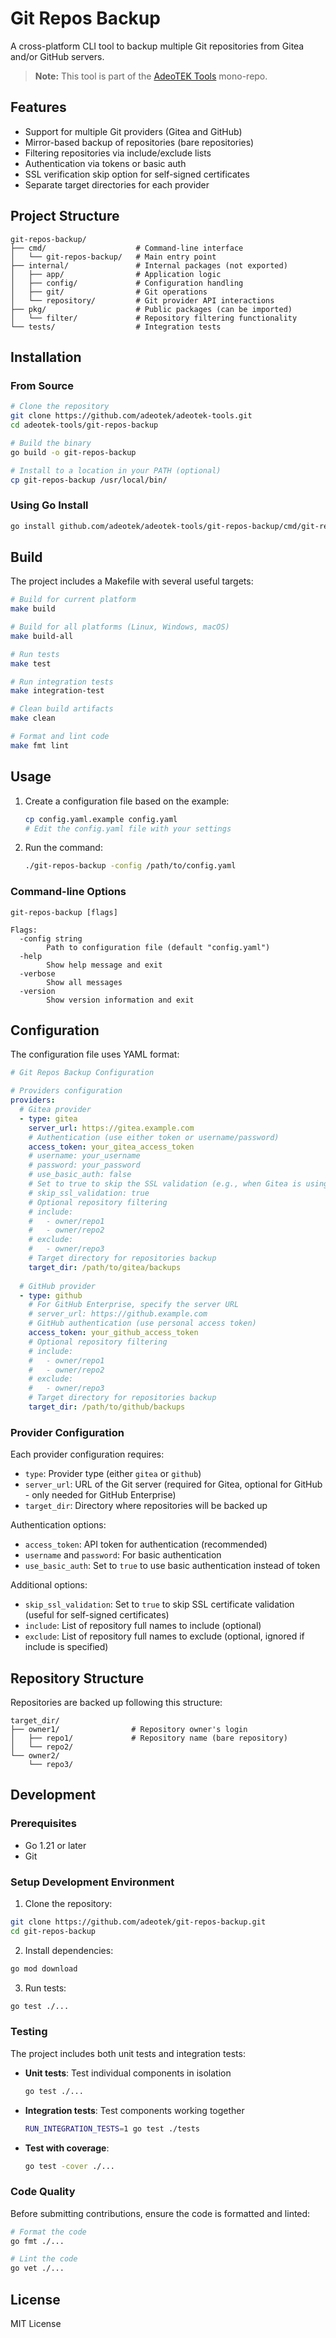 # Git Repos Backup

A cross-platform CLI tool to backup multiple Git repositories from Gitea and/or GitHub servers.

> **Note:** This tool is part of the [AdeoTEK Tools](https://github.com/adeotek/adeotek-tools) mono-repo.

## Features

- Support for multiple Git providers (Gitea and GitHub)
- Mirror-based backup of repositories (bare repositories)
- Filtering repositories via include/exclude lists
- Authentication via tokens or basic auth
- SSL verification skip option for self-signed certificates
- Separate target directories for each provider

## Project Structure

```
git-repos-backup/
├── cmd/                    # Command-line interface
│   └── git-repos-backup/   # Main entry point
├── internal/               # Internal packages (not exported)
│   ├── app/                # Application logic
│   ├── config/             # Configuration handling
│   ├── git/                # Git operations
│   └── repository/         # Git provider API interactions
├── pkg/                    # Public packages (can be imported)
│   └── filter/             # Repository filtering functionality
└── tests/                  # Integration tests
```

## Installation

### From Source

```bash
# Clone the repository
git clone https://github.com/adeotek/adeotek-tools.git
cd adeotek-tools/git-repos-backup

# Build the binary
go build -o git-repos-backup

# Install to a location in your PATH (optional)
cp git-repos-backup /usr/local/bin/
```

### Using Go Install

```bash
go install github.com/adeotek/adeotek-tools/git-repos-backup/cmd/git-repos-backup@latest
```

## Build

The project includes a Makefile with several useful targets:

```bash
# Build for current platform
make build

# Build for all platforms (Linux, Windows, macOS)
make build-all

# Run tests
make test

# Run integration tests
make integration-test

# Clean build artifacts
make clean

# Format and lint code
make fmt lint
```

## Usage

1. Create a configuration file based on the example:
   ```bash
   cp config.yaml.example config.yaml
   # Edit the config.yaml file with your settings
   ```

2. Run the command:
   ```bash
   ./git-repos-backup -config /path/to/config.yaml
   ```

### Command-line Options

```
git-repos-backup [flags]

Flags:
  -config string
        Path to configuration file (default "config.yaml")
  -help
        Show help message and exit
  -verbose
        Show all messages
  -version
        Show version information and exit
```

## Configuration

The configuration file uses YAML format:

```yaml
# Git Repos Backup Configuration

# Providers configuration
providers:
  # Gitea provider
  - type: gitea
    server_url: https://gitea.example.com
    # Authentication (use either token or username/password)
    access_token: your_gitea_access_token
    # username: your_username
    # password: your_password
    # use_basic_auth: false
    # Set to true to skip the SSL validation (e.g., when Gitea is using a self-signed certificate)
    # skip_ssl_validation: true
    # Optional repository filtering
    # include:
    #   - owner/repo1
    #   - owner/repo2
    # exclude:
    #   - owner/repo3
    # Target directory for repositories backup
    target_dir: /path/to/gitea/backups
    
  # GitHub provider
  - type: github
    # For GitHub Enterprise, specify the server URL
    # server_url: https://github.example.com
    # GitHub authentication (use personal access token)
    access_token: your_github_access_token
    # Optional repository filtering
    # include:
    #   - owner/repo1
    #   - owner/repo2
    # exclude:
    #   - owner/repo3
    # Target directory for repositories backup
    target_dir: /path/to/github/backups
```

### Provider Configuration

Each provider configuration requires:
- `type`: Provider type (either `gitea` or `github`)
- `server_url`: URL of the Git server (required for Gitea, optional for GitHub - only needed for GitHub Enterprise)
- `target_dir`: Directory where repositories will be backed up

Authentication options:
- `access_token`: API token for authentication (recommended)
- `username` and `password`: For basic authentication
- `use_basic_auth`: Set to `true` to use basic authentication instead of token

Additional options:
- `skip_ssl_validation`: Set to `true` to skip SSL certificate validation (useful for self-signed certificates)
- `include`: List of repository full names to include (optional)
- `exclude`: List of repository full names to exclude (optional, ignored if include is specified)

## Repository Structure

Repositories are backed up following this structure:
```
target_dir/
├── owner1/                # Repository owner's login
│   ├── repo1/             # Repository name (bare repository)
│   └── repo2/
└── owner2/
    └── repo3/
```

## Development

### Prerequisites

- Go 1.21 or later
- Git

### Setup Development Environment

1. Clone the repository:
```bash
git clone https://github.com/adeotek/git-repos-backup.git
cd git-repos-backup
```

2. Install dependencies:
```bash
go mod download
```

3. Run tests:
```bash
go test ./...
```

### Testing

The project includes both unit tests and integration tests:

- **Unit tests**: Test individual components in isolation
  ```bash
  go test ./...
  ```

- **Integration tests**: Test components working together
  ```bash
  RUN_INTEGRATION_TESTS=1 go test ./tests
  ```

- **Test with coverage**:
  ```bash
  go test -cover ./...
  ```

### Code Quality

Before submitting contributions, ensure the code is formatted and linted:

```bash
# Format the code
go fmt ./...

# Lint the code
go vet ./...
```

## License

MIT License
